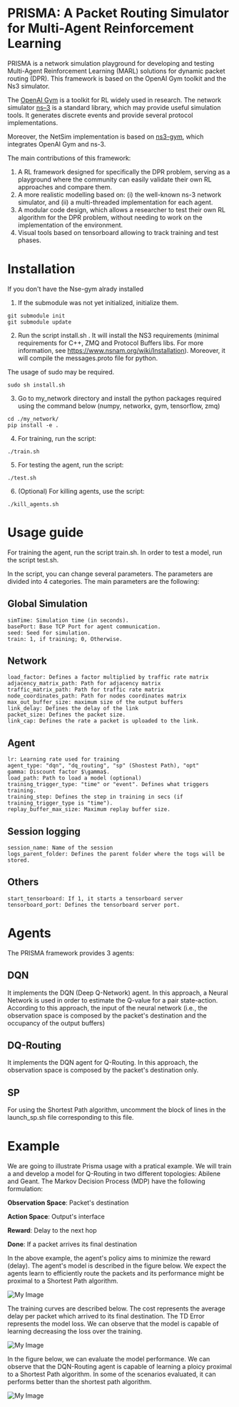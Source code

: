PRISMA: A Packet Routing Simulator for Multi-Agent Reinforcement Learning
============

PRISMA is a network simulation playground for developing and testing Multi-Agent Reinforcement Learning (MARL) solutions for dynamic packet routing (DPR). This framework is based on the OpenAI Gym toolkit and the Ns3 simulator.

The [OpenAI Gym](https://gym.openai.com/) is a toolkit for RL widely used in research. The network simulator [ns–3](https://www.nsnam.org/) is a standard library, which may provide useful simulation tools. It generates discrete events and provide several protocol implementations.

Moreover, the NetSim implementation is based on [ns3-gym](https://github.com/tkn-tub/ns3-gym), which integrates OpenAI Gym and ns-3.

The main contributions of this framework:
1) A RL framework designed for specifically the DPR problem, serving as a playground where the community can easily validate their own RL approaches and compare them.
2) A more realistic modelling based on: (i) the well-known ns-3 network simulator, and (ii) a multi-threaded implementation for each agent.
3) A modular code design, which allows a researcher to test their own RL algorithm for the DPR problem, without needing to work on the implementation of the environment.
4) Visual tools based on tensorboard allowing to track training and test phases.

Installation
============

If you don't have the Nse-gym alrady installed

1. If the submodule was not yet initialized, initialize them.
```
git submodule init
git submodule update
```

2. Run the script install.sh . It will install the NS3 requirements (minimal requirements for C++, ZMQ and Protocol Buffers libs. For more information, see https://www.nsnam.org/wiki/Installation). Moreover, it will compile the messages.proto file for python. 

The usage of sudo may be required.
```
sudo sh install.sh
```

3. Go to my_network directory and install the python packages required using the command below (numpy, networkx, gym, tensorflow, zmq)
```
cd ./my_network/
pip install -e .
```

4. For training, run the script:
```
./train.sh
```

5. For testing the agent, run the script:
```
./test.sh
```

6. (Optional) For killing agents, use the script:
```
./kill_agents.sh
```

Usage guide
===========

For training the agent, run the script train.sh. In order to test a model, run the script test.sh.  

In the script, you can change several parameters. The parameters are divided into 4 categories. The main parameters are the following:
## Global Simulation
```
simTime: Simulation time (in seconds).
basePort: Base TCP Port for agent communication. 
seed: Seed for simulation.
train: 1, if training; 0, Otherwise.
```
## Network
```
load_factor: Defines a factor multiplied by traffic rate matrix 
adjacency_matrix_path: Path for adjacency matrix
traffic_matrix_path: Path for traffic rate matrix
node_coordinates_path: Path for nodes coordinates matrix
max_out_buffer_size: maximum size of the output buffers
link_delay: Defines the delay of the link
packet_size: Defines the packet size.
link_cap: Defines the rate a packet is uploaded to the link.
```
## Agent
```
lr: Learning rate used for training
agent_type: "dqn", "dq_routing", "sp" (Shostest Path), "opt"
gamma: Discount factor $\gamma$. 
load_path: Path to load a model (optional)
training_trigger_type: "time" or "event". Defines what triggers training.
training_step: Defines the step in training in secs (if training_trigger_type is "time").
replay_buffer_max_size: Maximum replay buffer size.
```
## Session logging 
```
session_name: Name of the session
logs_parent_folder: Defines the parent folder where the togs will be stored.
```
## Others
```
start_tensorboard: If 1, it starts a tensorboard server 
tensorboard_port: Defines the tensorboard server port.
```



Agents
===========
The PRISMA framework provides 3 agents:

## DQN 

It implements the DQN (Deep Q-Network) agent. In this approach, a Neural Network is used in order to estimate the Q-value for a pair state-action. According to this approach, the input of the neural network (i.e., the observation space is composed by the packet's destination and the occupancy of the output buffers) 

## DQ-Routing

It implements the DQN agent for Q-Routing. In this approach, the observation space is composed by the packet's destination only. 


## SP

For using the Shortest Path algorithm, uncomment the block of lines in the launch_sp.sh file corresponding to this file.

Example
===========

We are going to illustrate Prisma usage with a pratical example. We will train a and develop a model for Q-Routing in two different topologies: Abilene and Geant. The Markov Decision Process (MDP) have the following formulation:

**Observation Space**: Packet's destination

**Action Space**: Output's interface

**Reward**: Delay to the next hop

**Done**: If a packet arrives its final destination

In the above example, the agent's policy aims to minimize the reward (delay). The agent's model is described in the figure below. We expect the agents learn to efficiently route the packets and its performance might be proximal to a Shortest Path algorithm.

![My Image](images/q_routing_model.png)

The training curves are described below. The cost represents the average delay per packet which arrived to its final destination. The TD Error represents the model loss. We can observe that the model is capable of learning decreasing the loss over the training.

![My Image](images/training_curves.png)

In the figure below, we can evaluate the model performance. We can observe that the DQN-Routing agent is capable of learning a ploicy proximal to a Shortest Path algorithm. In some of the scenarios evaluated, it can performs better than the shortest path algorithm.

![My Image](images/testing_curves.png)